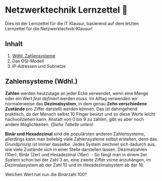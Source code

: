 # Netzwerktechnik Lernzettel 🌇

Dies ist der Lernzettel für die IT Klausur, basierend auf dem letzten Lernzettel für die Netzwerktechnik-Klausur!

## Inhalt

1. [Wdhl. Zahlensysteme](#kap1)
2. Das OSI-Modell
3. IP-Adressen und Subnetze

## Zahlensysteme (Wdhl.) <a name="kap1"></a>

**Zahlen** werden heutzutage an jeder Ecke verwendet, wenn eine Menge oder ein Wert *fest definiert*
werden muss. Im Alltag verwenden wir normalerweise das **Dezimalsystem**, in dem genau **Zehn
verschiedene Zustände** pro Ziffer darstellt werden können. Das ist dahingehend praktisch, da der
Mensch selbst 10 Finger besitzt und so diese Werte leicht nachvollziehen kann. Anstatt von 0 bis 9 zu zählen, gibt es aber noch andere Möglichkeiten. *(Siehe Tabelle unten)*

**Binär und Hexadezimal** sind die populärsten anderen Zahlensysteme, allerdings kann man beliebig viele Zahlensysteme selbst erstellen, denn das Grundprinzip ist immer dasselbe. Jedes System zeichnet sich dadurch aus, wie viele Zustände sich in einer Stelle darstellen lassen. Dezimalzahlen (10er), Binär (2er) und Hexadezimal (16er). - So fängt man in einem 2er System schon bei der Zahl 3 an, eine zweite Ziffer vorne anzuhängen, im Dezimalasystem ab der Zahl 10 und im Hexadezimalsystem ab der 16.

Welchen Wert hat nun die Binärzahl 100?

